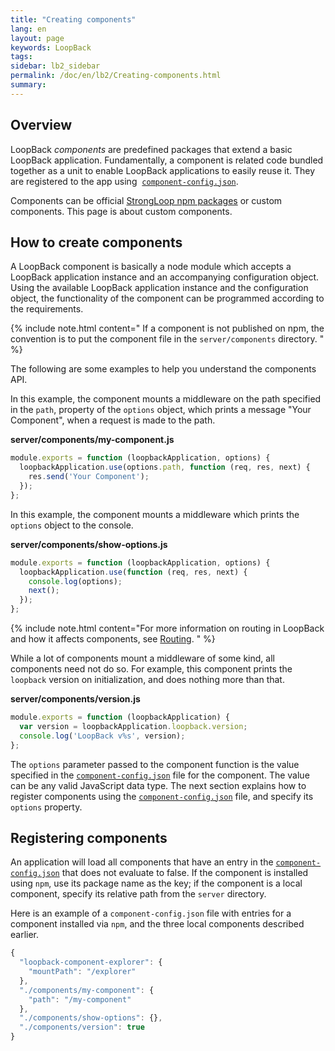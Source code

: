 ```yaml
---
title: "Creating components"
lang: en
layout: page
keywords: LoopBack
tags:
sidebar: lb2_sidebar
permalink: /doc/en/lb2/Creating-components.html
summary:
---
```


## Overview

LoopBack _components_ are predefined packages that extend a basic LoopBack application.
Fundamentally, a component is related code bundled together as a unit to enable LoopBack applications to easily reuse it.
They are registered to the app using 
[`component-config.json`](/doc/{{page.lang}}/lb2/component-config.json.html).

Components can be official [StrongLoop npm packages](/doc/{{page.lang}}/lb2/LoopBack-components.html) or custom components. This page is about custom components.

## How to create components

A LoopBack component is basically a node module which accepts a LoopBack application instance and an accompanying configuration object.
Using the available LoopBack application instance and the configuration object, the functionality of the component can be programmed according to the requirements.

{% include note.html content="
If a component is not published on npm, the convention is to put the component file in the `server/components` directory.
" %}

The following are some examples to help you understand the components API.

In this example, the component mounts a middleware on the path specified in the `path`,
property of the `options` object, which prints a message "Your Component", when a request is made to the path.

**server/components/my-component.js**

```javascript
module.exports = function (loopbackApplication, options) {
  loopbackApplication.use(options.path, function (req, res, next) {
    res.send('Your Component');
  });
};
```

In this example, the component mounts a middleware which prints the `options` object to the console.

**server/components/show-options.js**

```javascript
module.exports = function (loopbackApplication, options) {
  loopbackApplication.use(function (req, res, next) {
    console.log(options);
    next();
  });
};
```

{% include note.html content="For more information on routing in LoopBack and how it affects components, see  [Routing](Routing.html).
" %}

While a lot of components mount a middleware of some kind, all components need not do so.
For example, this component prints the `loopback` version on initialization, and does nothing more than that.

**server/components/version.js**

```javascript
module.exports = function (loopbackApplication) {
  var version = loopbackApplication.loopback.version;
  console.log('LoopBack v%s', version);
};
```

The `options` parameter passed to the component function is the value specified in the
[`component-config.json`](/doc/{{page.lang}}/lb2/component-config.json.html) file for the component.
The value can be any valid JavaScript data type.
The next section explains how to register components using the
[`component-config.json`](/doc/{{page.lang}}/lb2/component-config.json.html) file, and specify its `options` property.

## Registering components

An application will load all components that have an entry in the
[`component-config.json`](/doc/{{page.lang}}/lb2/component-config.json.html) that does not evaluate to false.
If the component is installed using `npm`, use its package name as the key; if the component is a local component, specify its relative path from the `server` directory.

Here is an example of a `component-config.json` file with entries for a component installed via `npm`, and the three local components described earlier.

```javascript
{
  "loopback-component-explorer": {
    "mountPath": "/explorer"
  },
  "./components/my-component": {
    "path": "/my-component"
  },
  "./components/show-options": {},
  "./components/version": true
}
```
